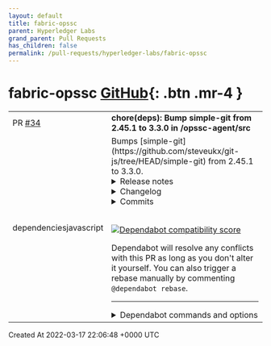 ```yaml
---
layout: default
title: fabric-opssc
parent: Hyperledger Labs
grand_parent: Pull Requests
has_children: false
permalink: /pull-requests/hyperledger-labs/fabric-opssc
---
```


# fabric-opssc <span class="fs-3 right-align">[GitHub](https://github.com/hyperledger-labs/fabric-opssc){: .btn .mr-4 }</span>


<div>
    <table>
        <tr>
            <td>
                PR <a href="https://github.com/hyperledger-labs/fabric-opssc/pull/34" class=".btn">#34</a>
            </td>
            <td>
                <b>
                    chore(deps): Bump simple-git from 2.45.1 to 3.3.0 in /opssc-agent/src
                </b>
            </td>
        </tr>
        <tr>
            <td>
                <span class="chip">dependencies</span><span class="chip">javascript</span>
            </td>
            <td>
                Bumps [simple-git](https://github.com/steveukx/git-js/tree/HEAD/simple-git) from 2.45.1 to 3.3.0.
<details>
<summary>Release notes</summary>
<p><em>Sourced from <a href="https://github.com/steveukx/git-js/releases">simple-git's releases</a>.</em></p>
<blockquote>
<h2>simple-git@3.3.0</h2>
<h3>Minor Changes</h3>
<ul>
<li>d119ec4: Resolves potential command injection vulnerability by preventing use of <code>--upload-pack</code> in <code>git.fetch</code></li>
</ul>
<h2>simple-git@3.2.6</h2>
<h3>Patch Changes</h3>
<ul>
<li>80651d5: Resolve issue in prePublish script</li>
</ul>
<h2>simple-git@3.2.4</h2>
<h3>Patch Changes</h3>
<ul>
<li>d35987b: Release with changesets</li>
</ul>
<h2>simple-git simple-git-v3.1.1</h2>
<h3>Bug Fixes</h3>
<ul>
<li>specify repository with <code>directory</code> identifier to be discoverable within monorepo (<a href="https://www.github.com/steveukx/git-js/commit/655e23ce70e94e9213a0da2001ad883966c37b2e">655e23c</a>)</li>
</ul>
<h2>simple-git simple-git-v3.1.0</h2>
<h3>Features</h3>
<ul>
<li>optionally include ignored files in <code>StatusResult</code> (<a href="https://www.github.com/steveukx/git-js/commit/70e676759012d26ab644644e10f7957fba51ae2f">70e6767</a>), closes <a href="https://github-redirect.dependabot.com/steveukx/git-js/issues/718">#718</a></li>
</ul>
<h2>simple-git simple-git-v3.0.4</h2>
<h3>Bug Fixes</h3>
<ul>
<li>support parsing empty responses (<a href="https://www.github.com/steveukx/git-js/commit/91eb7fb01fe466468537621cb94b9f932026506e">91eb7fb</a>), closes <a href="https://github-redirect.dependabot.com/steveukx/git-js/issues/713">#713</a></li>
</ul>
<h2>simple-git simple-git-v3.0.3</h2>
<h3>Bug Fixes</h3>
<ul>
<li>allow branches without labels (<a href="https://www.github.com/steveukx/git-js/commit/07a138808fb0b78068da83030698a957e567541c">07a1388</a>)</li>
<li>implement v3 deprecations (<a href="https://www.github.com/steveukx/git-js/commit/ed6d18e88a6a4f9fd18d4733a94b491e0e9e3ba1">ed6d18e</a>)</li>
<li>publish v3 as <code>latest</code> (<a href="https://www.github.com/steveukx/git-js/commit/5db4434d00acba560fe2569c04f9813cde026468">5db4434</a>)</li>
</ul>
<h2>simple-git simple-git-v3.0.2</h2>
<h3>Bug Fixes</h3>
<!-- raw HTML omitted -->
</blockquote>
<p>... (truncated)</p>
</details>
<details>
<summary>Changelog</summary>
<p><em>Sourced from <a href="https://github.com/steveukx/git-js/blob/main/simple-git/CHANGELOG.md">simple-git's changelog</a>.</em></p>
<blockquote>
<h2>3.3.0</h2>
<h3>Minor Changes</h3>
<ul>
<li>d119ec4: Resolves potential command injection vulnerability by preventing use of <code>--upload-pack</code> in <code>git.fetch</code></li>
</ul>
<h2>3.2.6</h2>
<h3>Patch Changes</h3>
<ul>
<li>80651d5: Resolve issue in prePublish script</li>
</ul>
<h2>3.2.5</h2>
<h3>Patch Changes</h3>
<ul>
<li>ac4f38f: Show readme in published package.</li>
</ul>
<h2>3.2.4</h2>
<h3>Patch Changes</h3>
<ul>
<li>d35987b: Release with changesets</li>
</ul>
<h2>3.2.3</h2>
<h3>Patch Changes</h3>
<ul>
<li>1e4c591: Release with changesets</li>
</ul>
<h2>3.2.2</h2>
<h3>Patch Changes</h3>
<ul>
<li>497d416: Releasing with changeset</li>
</ul>
<h2>3.2.1</h2>
<h3>Patch Changes</h3>
<ul>
<li>0c3085d: Releasing library through changesets</li>
</ul>
<h2>3.2.0</h2>
<h3>Minor Changes</h3>
<ul>
<li>b47aa19: Switch to <code>changesets</code> as version and changelog manager</li>
</ul>
<h3><a href="https://www.github.com/steveukx/git-js/compare/simple-git-v3.1.0...simple-git-v3.1.1">3.1.1</a> (2022-01-26)</h3>
<!-- raw HTML omitted -->
</blockquote>
<p>... (truncated)</p>
</details>
<details>
<summary>Commits</summary>
<ul>
<li><a href="https://github.com/steveukx/git-js/commit/91133663c9f264c31148744c1a5bd56ec46d952e"><code>9113366</code></a> Version Packages</li>
<li><a href="https://github.com/steveukx/git-js/commit/d119ec44222796cf14f6dde60bf8c40931b5a125"><code>d119ec4</code></a> Prevent use of <code>--upload-pack</code> as a command in <code>git.fetch</code> to avoid potential...</li>
<li><a href="https://github.com/steveukx/git-js/commit/fcc7618f901501040e454f6629755b97f5b63c90"><code>fcc7618</code></a> Version Packages</li>
<li><a href="https://github.com/steveukx/git-js/commit/80651d56bd9017b5da34a4f0fa31bbd4ce9ddae7"><code>80651d5</code></a> Remove pre-publish step of copying <code>readme.md</code>, no longer required</li>
<li><a href="https://github.com/steveukx/git-js/commit/6838e244a10cc76ab5b8204ddabf95757861bec4"><code>6838e24</code></a> Version Packages</li>
<li><a href="https://github.com/steveukx/git-js/commit/e9f046173059b4fce08e066a14381c1256e5ea79"><code>e9f0461</code></a> Move workspace readme into the <code>simple-git</code> package, symlink to it from the w...</li>
<li><a href="https://github.com/steveukx/git-js/commit/7a29566b1950d16dd1978e3fd6f7abdfeb3e94ad"><code>7a29566</code></a> Version Packages</li>
<li><a href="https://github.com/steveukx/git-js/commit/c4f937d93dd3c6b76fd8b94b454ed030cc47ce71"><code>c4f937d</code></a> Version Packages</li>
<li><a href="https://github.com/steveukx/git-js/commit/c4861657fb8298d5c2e7989c62b3d99c9e656894"><code>c486165</code></a> Version Packages</li>
<li><a href="https://github.com/steveukx/git-js/commit/497d416498c4715ec8d06632ac02bda2f24697fc"><code>497d416</code></a> Running the changesets release</li>
<li>Additional commits viewable in <a href="https://github.com/steveukx/git-js/commits/simple-git@3.3.0/simple-git">compare view</a></li>
</ul>
</details>
<br />


[![Dependabot compatibility score](https://dependabot-badges.githubapp.com/badges/compatibility_score?dependency-name=simple-git&package-manager=npm_and_yarn&previous-version=2.45.1&new-version=3.3.0)](https://docs.github.com/en/github/managing-security-vulnerabilities/about-dependabot-security-updates#about-compatibility-scores)

Dependabot will resolve any conflicts with this PR as long as you don't alter it yourself. You can also trigger a rebase manually by commenting `@dependabot rebase`.

[//]: # (dependabot-automerge-start)
[//]: # (dependabot-automerge-end)

---

<details>
<summary>Dependabot commands and options</summary>
<br />

You can trigger Dependabot actions by commenting on this PR:
- `@dependabot rebase` will rebase this PR
- `@dependabot recreate` will recreate this PR, overwriting any edits that have been made to it
- `@dependabot merge` will merge this PR after your CI passes on it
- `@dependabot squash and merge` will squash and merge this PR after your CI passes on it
- `@dependabot cancel merge` will cancel a previously requested merge and block automerging
- `@dependabot reopen` will reopen this PR if it is closed
- `@dependabot close` will close this PR and stop Dependabot recreating it. You can achieve the same result by closing it manually
- `@dependabot ignore this major version` will close this PR and stop Dependabot creating any more for this major version (unless you reopen the PR or upgrade to it yourself)
- `@dependabot ignore this minor version` will close this PR and stop Dependabot creating any more for this minor version (unless you reopen the PR or upgrade to it yourself)
- `@dependabot ignore this dependency` will close this PR and stop Dependabot creating any more for this dependency (unless you reopen the PR or upgrade to it yourself)
- `@dependabot use these labels` will set the current labels as the default for future PRs for this repo and language
- `@dependabot use these reviewers` will set the current reviewers as the default for future PRs for this repo and language
- `@dependabot use these assignees` will set the current assignees as the default for future PRs for this repo and language
- `@dependabot use this milestone` will set the current milestone as the default for future PRs for this repo and language

You can disable automated security fix PRs for this repo from the [Security Alerts page](https://github.com/hyperledger-labs/fabric-opssc/network/alerts).

</details>
            </td>
        </tr>
    </table>
    <div class="right-align">
        Created At 2022-03-17 22:06:48 +0000 UTC
    </div>
</div>

